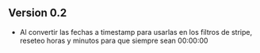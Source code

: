 ## Version 0.2
- Al convertir las fechas a timestamp para usarlas en los filtros de stripe, reseteo horas y minutos para que siempre sean
00:00:00
